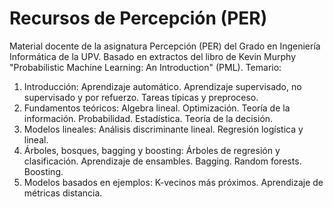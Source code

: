 # Recursos de Percepción (PER)
Material docente de la asignatura Percepción (PER) del Grado en Ingeniería Informática de la UPV. Basado en extractos del libro de Kevin Murphy "Probabilistic Machine Learning: An Introduction" (PML). Temario:

1. Introducción: Aprendizaje automático. Aprendizaje supervisado, no supervisado y por refuerzo.  Tareas típicas y preproceso.
2. Fundamentos teóricos: Algebra lineal. Optimización. Teoría de la información. Probabilidad. Estadística. Teoría de la decisión.
3. Modelos lineales: Análisis discriminante lineal. Regresión logística y lineal.
4. Árboles, bosques, bagging y boosting: Árboles de regresión y clasificación. Aprendizaje de ensambles.  Bagging. Random forests. Boosting.
5. Modelos basados en ejemplos: K-vecinos más próximos. Aprendizaje de métricas distancia.